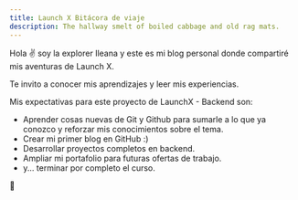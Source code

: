 ```yaml
---
title: Launch X Bitácora de viaje
description: The hallway smelt of boiled cabbage and old rag mats.
---
```


Hola ✌️  soy la explorer Ileana y este es mi blog personal donde compartiré mis aventuras de Launch X.

Te invito a conocer mis aprendizajes y leer mis experiencias.

Mis expectativas para este proyecto de LaunchX - Backend son:

- Aprender cosas nuevas de Git y Github para sumarle a lo que ya conozco y reforzar mis conocimientos sobre el tema.
- Crear mi primer blog en GitHub :)
- Desarrollar proyectos completos en backend.
- Ampliar mi portafolio para futuras ofertas de trabajo.
- y... terminar por completo el curso.

🚀
